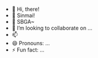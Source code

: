 - 👋 Hi, there!
- 👀 Sinmai!
- 🌱 SBGA~
- 💞️ I’m looking to collaborate on ...
- 📫 
- 😄 Pronouns: ...
- ⚡ Fun fact: ...

<!---
AlexSteve9710/AlexSteve9710 is a ✨ special ✨ repository because its `README.md` (this file) appears on your GitHub profile.
You can click the Preview link to take a look at your changes.
--->

